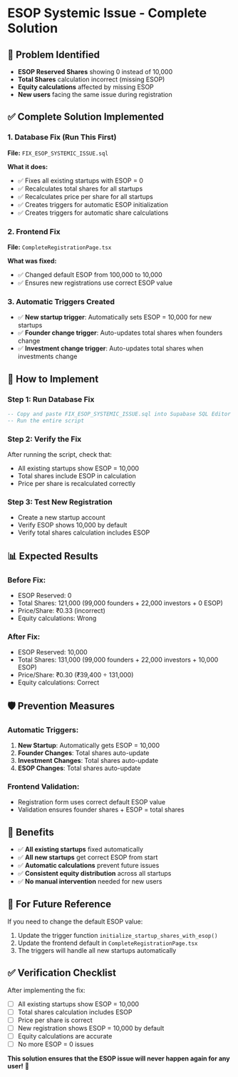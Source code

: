 # ESOP Systemic Issue - Complete Solution

## 🎯 Problem Identified
- **ESOP Reserved Shares** showing 0 instead of 10,000
- **Total Shares** calculation incorrect (missing ESOP)
- **Equity calculations** affected by missing ESOP
- **New users** facing the same issue during registration

## ✅ Complete Solution Implemented

### 1. Database Fix (Run This First)
**File:** `FIX_ESOP_SYSTEMIC_ISSUE.sql`

**What it does:**
- ✅ Fixes all existing startups with ESOP = 0
- ✅ Recalculates total shares for all startups
- ✅ Recalculates price per share for all startups
- ✅ Creates triggers for automatic ESOP initialization
- ✅ Creates triggers for automatic share calculations

### 2. Frontend Fix
**File:** `CompleteRegistrationPage.tsx`

**What was fixed:**
- ✅ Changed default ESOP from 100,000 to 10,000
- ✅ Ensures new registrations use correct ESOP value

### 3. Automatic Triggers Created
- ✅ **New startup trigger**: Automatically sets ESOP = 10,000 for new startups
- ✅ **Founder change trigger**: Auto-updates total shares when founders change
- ✅ **Investment change trigger**: Auto-updates total shares when investments change

## 🚀 How to Implement

### Step 1: Run Database Fix
```sql
-- Copy and paste FIX_ESOP_SYSTEMIC_ISSUE.sql into Supabase SQL Editor
-- Run the entire script
```

### Step 2: Verify the Fix
After running the script, check that:
- All existing startups show ESOP = 10,000
- Total shares include ESOP in calculation
- Price per share is recalculated correctly

### Step 3: Test New Registration
- Create a new startup account
- Verify ESOP shows 10,000 by default
- Verify total shares calculation includes ESOP

## 📊 Expected Results

### Before Fix:
- ESOP Reserved: 0
- Total Shares: 121,000 (99,000 founders + 22,000 investors + 0 ESOP)
- Price/Share: ₹0.33 (incorrect)
- Equity calculations: Wrong

### After Fix:
- ESOP Reserved: 10,000
- Total Shares: 131,000 (99,000 founders + 22,000 investors + 10,000 ESOP)
- Price/Share: ₹0.30 (₹39,400 ÷ 131,000)
- Equity calculations: Correct

## 🛡️ Prevention Measures

### Automatic Triggers:
1. **New Startup**: Automatically gets ESOP = 10,000
2. **Founder Changes**: Total shares auto-update
3. **Investment Changes**: Total shares auto-update
4. **ESOP Changes**: Total shares auto-update

### Frontend Validation:
- Registration form uses correct default ESOP value
- Validation ensures founder shares + ESOP = total shares

## 🎯 Benefits

- ✅ **All existing startups** fixed automatically
- ✅ **All new startups** get correct ESOP from start
- ✅ **Automatic calculations** prevent future issues
- ✅ **Consistent equity distribution** across all startups
- ✅ **No manual intervention** needed for new users

## 🔄 For Future Reference

If you need to change the default ESOP value:
1. Update the trigger function `initialize_startup_shares_with_esop()`
2. Update the frontend default in `CompleteRegistrationPage.tsx`
3. The triggers will handle all new startups automatically

## ✅ Verification Checklist

After implementing the fix:
- [ ] All existing startups show ESOP = 10,000
- [ ] Total shares calculation includes ESOP
- [ ] Price per share is correct
- [ ] New registration shows ESOP = 10,000 by default
- [ ] Equity calculations are accurate
- [ ] No more ESOP = 0 issues

**This solution ensures that the ESOP issue will never happen again for any user!** 🎉

